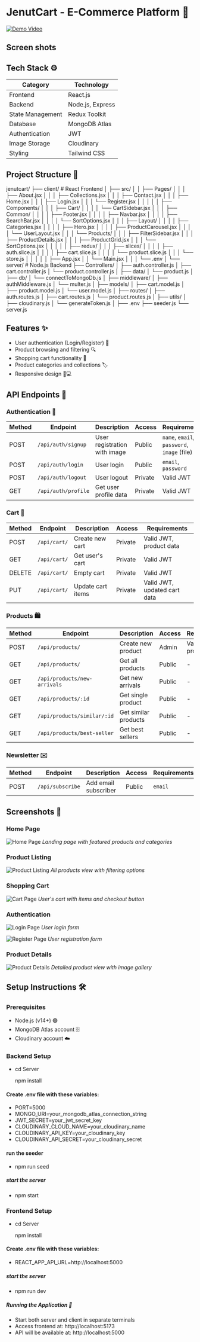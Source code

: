 # JenutCart - E-Commerce Platform 🛒

[![Demo Video](https://img.shields.io/badge/Watch-Demo-red)](https://drive.google.com/file/d/1Es9uqzIdrb4cecjOM3b-dRJZZLDaD0GZ/view?usp=sharing)

## Screen shots

## Tech Stack ⚙️

| Category         | Technology       |
| ---------------- | ---------------- |
| Frontend         | React.js         |
| Backend          | Node.js, Express |
| State Management | Redux Toolkit    |
| Database         | MongoDB Atlas    |
| Authentication   | JWT              |
| Image Storage    | Cloudinary       |
| Styling          | Tailwind CSS     |

## Project Structure 📂
jenutcart/
├── client/                   # React Frontend
│   ├── src/
│   │   ├── Pages/
│   │   │   ├── About.jsx
│   │   │   ├── Collections.jsx
│   │   │   ├── Contact.jsx
│   │   │   ├── Home.jsx
│   │   │   ├── Login.jsx
│   │   │   └── Register.jsx
│   │   │
│   │   ├── Components/
│   │   │   ├── Cart/
│   │   │   │   └── CartSidebar.jsx
│   │   │   ├── Common/
│   │   │   │   ├── Footer.jsx
│   │   │   │   ├── Navbar.jsx
│   │   │   │   ├── SearchBar.jsx
│   │   │   │   └── SortOptions.jsx
│   │   │   ├── Layout/
│   │   │   │   ├── Categories.jsx
│   │   │   │   ├── Hero.jsx
│   │   │   │   ├── ProductCarousel.jsx
│   │   │   │   └── UserLayout.jsx
│   │   │   └── Products/
│   │   │       ├── FilterSidebar.jsx
│   │   │       ├── ProductDetails.jsx
│   │   │       ├── ProductGrid.jsx
│   │   │       └── SortOptions.jsx
│   │   │
│   │   ├── redux/
│   │   │   ├── slices/
│   │   │   │   ├── auth.slice.js
│   │   │   │   ├── cart.slice.js
│   │   │   │   └── product.slice.js
│   │   │   └── store.js
│   │   │
│   │   ├── App.jsx
│   │   └── Main.jsx
│   │
│   └── .env
│
└── server/                   # Node.js Backend
    ├── Controllers/
    │   ├── auth.controller.js
    │   ├── cart.controller.js
    │   └── product.controller.js
    │
    ├── data/
    │   └── product.js
    │
    ├── db/
    │   └── connectToMongoDb.js
    │
    ├── middleware/
    │   ├── authMiddleware.js
    │   └── multer.js
    │
    ├── models/
    │   ├── cart.model.js
    │   ├── product.model.js
    │   └── user.model.js
    │
    ├── routes/
    │   ├── auth.routes.js
    │   ├── cart.routes.js
    │   └── product.routes.js
    │
    ├── utils/
    │   ├── cloudinary.js
    │   └── generateToken.js
    │
    ├── .env
    ├── seeder.js
    └── server.js

## Features ✨

- User authentication (Login/Register) 🔐
- Product browsing and filtering 🔍
- Shopping cart functionality 🛒
- Product categories and collections 🏷️
- Responsive design 📱💻

## API Endpoints 📍

### Authentication 🔐

| Method | Endpoint            | Description                  | Access  | Requirements                                |
| ------ | ------------------- | ---------------------------- | ------- | ------------------------------------------- |
| POST   | `/api/auth/signup`  | User registration with image | Public  | `name`, `email`, `password`, `image` (file) |
| POST   | `/api/auth/login`   | User login                   | Public  | `email`, `password`                         |
| POST   | `/api/auth/logout`  | User logout                  | Private | Valid JWT                                   |
| GET    | `/api/auth/profile` | Get user profile data        | Private | Valid JWT                                   |

### Cart 🛒

| Method | Endpoint     | Description       | Access  | Requirements                 |
| ------ | ------------ | ----------------- | ------- | ---------------------------- |
| POST   | `/api/cart/` | Create new cart   | Private | Valid JWT, product data      |
| GET    | `/api/cart/` | Get user's cart   | Private | Valid JWT                    |
| DELETE | `/api/cart/` | Empty cart        | Private | Valid JWT                    |
| PUT    | `/api/cart/` | Update cart items | Private | Valid JWT, updated cart data |

### Products 🛍️

| Method | Endpoint                     | Description          | Access | Requirements            |
| ------ | ---------------------------- | -------------------- | ------ | ----------------------- |
| POST   | `/api/products/`             | Create new product   | Admin  | Valid JWT, product data |
| GET    | `/api/products/`             | Get all products     | Public | -                       |
| GET    | `/api/products/new-arrivals` | Get new arrivals     | Public | -                       |
| GET    | `/api/products/:id`          | Get single product   | Public | -                       |
| GET    | `/api/products/similar/:id`  | Get similar products | Public | -                       |
| GET    | `/api/products/best-seller`  | Get best sellers     | Public | -                       |

### Newsletter ✉️

| Method | Endpoint         | Description          | Access | Requirements |
| ------ | ---------------- | -------------------- | ------ | ------------ |
| POST   | `/api/subscribe` | Add email subscriber | Public | `email`      |

## Screenshots 📸

### Home Page

![Home Page](/jenutechcart/Readmefolder/Home.png)
_Landing page with featured products and categories_

### Product Listing

![Product Listing](/jenutechcart/Readmefolder/Products.png)
_All products view with filtering options_

### Shopping Cart

![Cart Page](/jenutechcart/Readmefolder/Cart.png)
_User's cart with items and checkout button_

### Authentication

![Login Page](/jenutechcart/Readmefolder/Login.png)
_User login form_

![Register Page](/jenutechcart/Readmefolder/Register.png)
_User registration form_

### Product Details

![Product Details](/jenutechcart/Readmefolder/ProductDetails.png)
_Detailed product view with image gallery_

## Setup Instructions 🛠️

### Prerequisites

- Node.js (v14+) 🟢
- MongoDB Atlas account 🗄️
- Cloudinary account ☁️

### Backend Setup

- cd Server

  npm install

#### Create .env file with these variables:

- PORT=5000
- MONGO_URI=your_mongodb_atlas_connection_string
- JWT_SECRET=your_jwt_secret_key
- CLOUDINARY_CLOUD_NAME=your_cloudinary_name
- CLOUDINARY_API_KEY=your_cloudinary_key
- CLOUDINARY_API_SECRET=your_cloudinary_secret

#### run the seeder

- npm run seed

##### start the server

- npm start

### Frontend Setup

- cd Server

  npm install

#### Create .env file with these variables:

- REACT_APP_API_URL=http://localhost:5000

##### start the server

- npm run dev

##### Running the Application 🚀

- Start both server and client in separate terminals
- Access frontend at: http://localhost:5173
- API will be available at: http://localhost:5000
